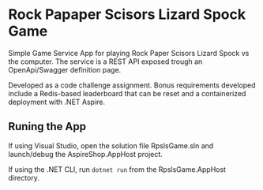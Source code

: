 # Rock Papaper Scisors Lizard Spock Game

Simple Game Service App for playing Rock Paper Scisors Lizard Spock vs the computer. The service is a REST API exposed trough an OpenApi/Swagger definition page. 

Developed as a code challenge assignment.
Bonus requirements developed include a Redis-based leaderboard that can be reset and a containerized deployment with .NET Aspire.

## Runing the App

If using Visual Studio, open the solution file RpslsGame.sln and launch/debug the AspireShop.AppHost project.

If using the .NET CLI, run `dotnet run` from the RpslsGame.AppHost directory.

